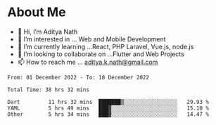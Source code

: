 # About Me

- 👋 Hi, I’m Aditya Nath
- 👀 I’m interested in ... Web and Mobile Development
- 🌱 I’m currently learning ...React, PHP Laravel, Vue.js, node.js
- 💞️ I’m looking to collaborate on ...Flutter and Web Projects
- 📫 How to reach me ... aditya.k.nath@gmail.com

<!--START_SECTION:waka-->

```text
From: 01 December 2022 - To: 18 December 2022

Total Time: 38 hrs 32 mins

Dart         11 hrs 32 mins  ███████▒░░░░░░░░░░░░░░░░░   29.93 %
YAML         5 hrs 49 mins   ███▓░░░░░░░░░░░░░░░░░░░░░   15.10 %
Other        5 hrs 34 mins   ███▓░░░░░░░░░░░░░░░░░░░░░   14.47 %
```

<!--END_SECTION:waka-->

<!---
kronosking007/kronosking007 is a ✨ special ✨ repository because its `README.md` (this file) appears on your GitHub profile.
You can click the Preview link to take a look at your changes.
--->
